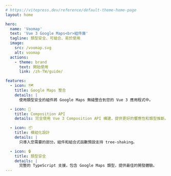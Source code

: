 ```yaml
---
# https://vitepress.dev/reference/default-theme-home-page
layout: home

hero:
  name: 'Voomap'
  text: 'Vue 3 Google Maps<br>組件庫'
  tagline: 類型安全、可組合、易於使用
  image:
    src: /voomap.svg
    alt: voomap
  actions:
    - theme: brand
      text: 開始使用
      link: /zh-TW/guide/

features:
  - icon: 🗺️
    title: Google Maps 整合
    details: |
      使用類型安全的組件將 Google Maps 無縫整合到您的 Vue 3 應用程式中。

  - icon: 🎯
    title: Composition API
    details: 完全使用 Vue 3 Composition API 構建，提供更好的響應性和類型推斷。

  - icon: 📦
    title: 模組化設計
    details: |
      只導入您需要的部分。組件和組合式函數預設支持 tree-shaking。

  - icon: 🔒
    title: 類型安全
    details: |
      完整的 TypeScript 支援，包含 Google Maps 類型，提供最佳的開發體驗。
---
```

